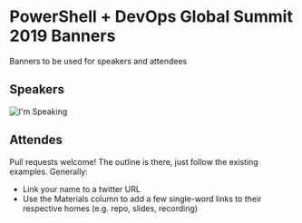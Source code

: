 # PowerShell + DevOps Global Summit 2019 Banners

Banners to be used for speakers and attendees

## Speakers

![I'm Speaking](/summit_speaking.jpg)


## Attendes

Pull requests welcome!  The outline is there, just follow the existing examples.  Generally:

* Link your name to a twitter URL
* Use the Materials column to add a few single-word links to their respective homes (e.g. repo, slides, recording)
